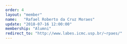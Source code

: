 ```yaml
---
order: 4
layout: "member"
name:   "Rafael Roberto da Cruz Moraes"
update: "2018-07-16 12:00:00"
membership: "Alumni"
redirect_to: "http://www.labes.icmc.usp.br/~rpaes/"
---
```

